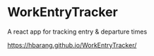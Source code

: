 # WorkEntryTracker
 A react app for tracking entry & departure times

https://hbarang.github.io/WorkEntryTracker/